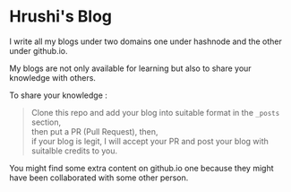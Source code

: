 # Hrushi's Blog

I write all my blogs under two domains one under hashnode and the other under github.io.

My blogs are not only available for learning but also to share your knowledge with others. 

To share your knowledge :
> Clone this repo and add your blog into suitable format in the `_posts` section, <br>
> then put a PR (Pull Request), then, <br>
> if your blog is legit, I will accept your PR and post your blog with suitalble credits to you.

You might find some extra content on github.io one because they might have been collaborated with some other person.
